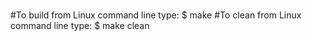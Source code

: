 #
#
#
#
#To build from Linux command line type: $ make
#To clean from Linux command line type: $ make clean